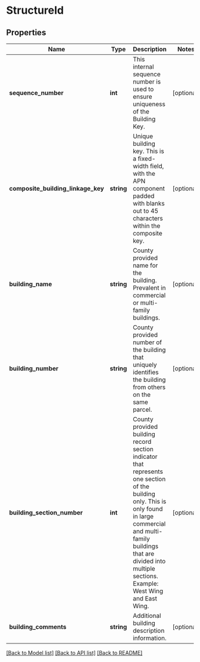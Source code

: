 # StructureId

## Properties
Name | Type | Description | Notes
------------ | ------------- | ------------- | -------------
**sequence_number** | **int** | This internal sequence number is used to ensure uniqueness of the Building Key. | [optional] 
**composite_building_linkage_key** | **string** | Unique building key. This is a fixed-width field, with the APN component padded with blanks out to 45 characters within the composite key. | [optional] 
**building_name** | **string** | County provided name for the building. Prevalent in commercial or multi-family buildings. | [optional] 
**building_number** | **string** | County provided number of the building that uniquely identifies the building from others on the same parcel. | [optional] 
**building_section_number** | **int** | County provided building record section indicator that represents one section of the building only. This is only found in large commercial and multi-family buildings that are divided into multiple sections. Example: West Wing and East Wing. | [optional] 
**building_comments** | **string** | Additional building description information. | [optional] 

[[Back to Model list]](../../README.md#documentation-for-models) [[Back to API list]](../../README.md#documentation-for-api-endpoints) [[Back to README]](../../README.md)

